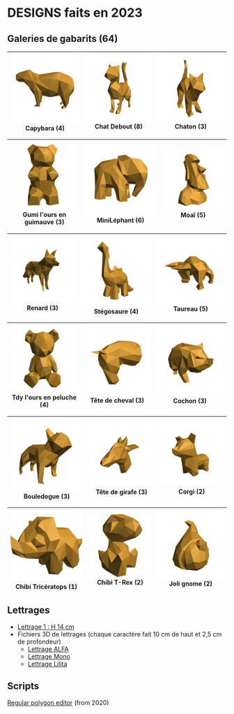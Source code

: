 # DESIGNS faits en 2023

## Galeries de gabarits (64)
| [![](https://github.com/gilboonet/designs/blob/master/2023/assets/images/miniCapybara.png)](https://github.com/gilboonet/designs/blob/master/2023/capybara/README.md) <br>Capybara (4) | [![](https://github.com/gilboonet/designs/blob/master/2023/assets/images/miniChatDebout.png)](https://github.com/gilboonet/designs/blob/master/2023/chat_debout/README.md) <br>Chat Debout (8)| [![](https://github.com/gilboonet/designs/blob/master/2023/assets/images/miniChaton.png)](https://github.com/gilboonet/designs/blob/master/2023/chaton/README.md) <br>Chaton (3)|
|:--:|:--:|:--:|

| [![](https://github.com/gilboonet/designs/blob/master/2023/assets/images/miniGumi.png)](https://github.com/gilboonet/designs/blob/master/2023/gumi/README.md) <br>Gumi l'ours en guimauve (3) | [![](https://github.com/gilboonet/designs/blob/master/2023/assets/images/miniMile.png)](https://github.com/gilboonet/designs/blob/master/2023/mini_lephant/README.md) <br>MiniLéphant (6) | [![](https://github.com/gilboonet/designs/blob/master/2023/assets/images/miniMoai.png)](https://github.com/gilboonet/designs/blob/master/2023/moai/README.md) <br>Moaï (5) |
|:--:|:--:|:--:|

| [![](https://github.com/gilboonet/designs/blob/master/2023/assets/images/miniRenard.png)](https://github.com/gilboonet/designs/blob/master/2023/renard/README.md) <br>Renard (3) | [![](https://github.com/gilboonet/designs/blob/master/2023/assets/images/miniCuteDino.png)](https://github.com/gilboonet/designs/blob/master/2023/stegosaure/README.md) <br>Stégosaure (4) | [![](https://github.com/gilboonet/designs/blob/master/2023/assets/images/miniTaureau.png)](https://github.com/gilboonet/designs/blob/master/2023/taureau/README.md) <br>Taureau (5) |
|:--:|:--:|:--:|

| [![](https://github.com/gilboonet/designs/blob/master/2023/assets/images/miniTdy.png)](https://github.com/gilboonet/designs/blob/master/2023/tdy/README.md) <br>Tdy l'ours en peluche (4) | [![](https://github.com/gilboonet/designs/blob/master/2023/assets/images/miniTeteCheval.png)](https://github.com/gilboonet/designs/blob/master/2023/teteCheval/README.md) <br>Tête de cheval (3) | [![](https://github.com/gilboonet/designs/blob/master/2023/assets/images/miniCochon.png)](https://github.com/gilboonet/designs/blob/master/2023/Cochon/README.md) <br>Cochon (3) |
|:--:|:--:|:--:|

| [![](https://github.com/gilboonet/designs/blob/master/2023/assets/images/miniBouledogue.png)](https://github.com/gilboonet/designs/blob/master/2023/bouledogue/README.md) <br>Bouledogue (3) | [![](https://github.com/gilboonet/designs/blob/master/2023/assets/images/miniTeteGirafe.png)](https://github.com/gilboonet/designs/blob/master/2023/TeteGirafe/README.md) <br>Tête de girafe (3) | [![](https://github.com/gilboonet/designs/blob/master/2023/assets/images/miniCorgi.png)](https://github.com/gilboonet/designs/blob/master/2023/Corgi/README.md) <br>Corgi (2) |
|:--:|:--:|:--:|

| [![](https://github.com/gilboonet/designs/blob/master/2023/assets/images/miniChibiTri.png)](https://github.com/gilboonet/designs/blob/master/2023/ChibiTri/README.md) <br>Chibi Tricératops (1) | [![](https://github.com/gilboonet/designs/blob/master/2023/assets/images/miniChibiTRex.png)](https://github.com/gilboonet/designs/blob/master/2023/ChibiTRex/README.md) <br>Chibi T-Rex (2) | [![](https://github.com/gilboonet/designs/blob/master/2023/assets/images/miniJoliGnome.png)](https://github.com/gilboonet/designs/blob/master/2023/JoliGnome/README.md) <br>Joli gnome (2) |
|:--:|:--:|:--:|

## Lettrages
- [Lettrage 1 : H 14 cm](https://raw.githubusercontent.com/gilboonet/designs/master/2023/lettres_et_chiffres.pdf)
- Fichiers 3D de lettrages (chaque caractère fait 10 cm de haut et 2,5 cm de profondeur)
  - [Lettrage ALFA](https://github.com/gilboonet/designs/tree/master/2023/LETTRAGES/ALFA)
  - [Lettrage Mono](https://github.com/gilboonet/designs/tree/master/2023/LETTRAGES/Mono)
  - [Lettrage Lilita](https://github.com/gilboonet/designs/tree/master/2023/LETTRAGES/Lilita)

## Scripts
[Regular polygon editor](https://openjscad.xyz#https://raw.githubusercontent.com/gilboonet/designs/master/2023/RegularPolygons.js) (from 2020)
